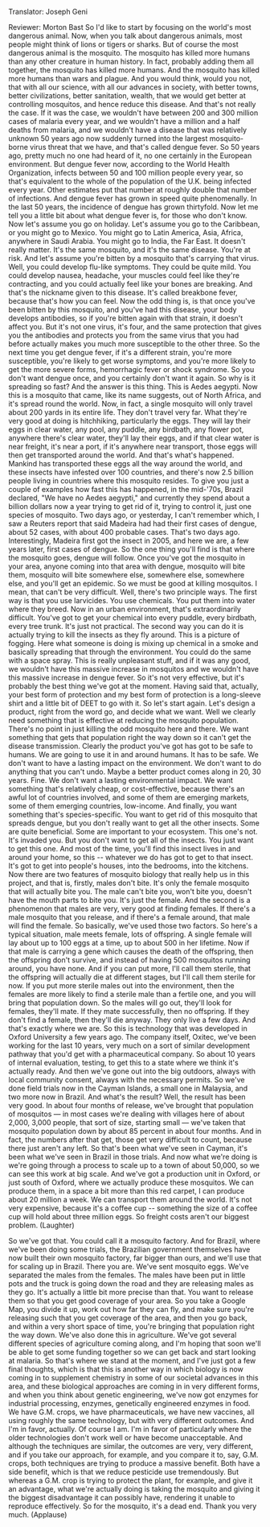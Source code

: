 

Translator: Joseph Geni

Reviewer: Morton Bast
So I&#39;d like to start by focusing on
the world&#39;s most dangerous animal.
Now, when you talk about dangerous animals,
most people might think of lions or tigers or sharks.
But of course the most dangerous animal
is the mosquito.
The mosquito has killed more humans
than any other creature in human history.
In fact, probably adding them all together,
the mosquito has killed more humans.
And the mosquito has killed more humans than wars
and plague.
And you would think, would you not,
that with all our science, with all our advances in society,
with better towns, better civilizations, better sanitation,
wealth, that we would get better at controlling mosquitos,
and hence reduce this disease.
And that&#39;s not really the case.
If it was the case, we wouldn&#39;t have
between 200 and 300 million cases of malaria every year,
and we wouldn&#39;t have
a million and a half deaths from malaria,
and we wouldn&#39;t have a disease
that was relatively unknown 50 years ago
now suddenly turned into
the largest mosquito-borne virus threat that we have,
and that&#39;s called dengue fever.
So 50 years ago, pretty much no one had heard of it,
no one certainly in the European environment.
But dengue fever now, according to the World Health Organization,
infects between 50 and 100 million people every year,
so that&#39;s equivalent to the whole of the population
of the U.K. being infected every year.
Other estimates put that number at roughly double
that number of infections.
And dengue fever has grown in speed quite phenomenally.
In the last 50 years, the incidence of dengue
has grown thirtyfold.
Now let me tell you a little bit about what dengue fever is,
for those who don&#39;t know.
Now let&#39;s assume you go on holiday.
Let&#39;s assume you go to the Caribbean,
or you might go to Mexico. You might go to Latin America,
Asia, Africa, anywhere in Saudi Arabia.
You might go to India, the Far East.
It doesn&#39;t really matter. It&#39;s the same mosquito,
and it&#39;s the same disease. You&#39;re at risk.
And let&#39;s assume you&#39;re bitten by a mosquito
that&#39;s carrying that virus.
Well, you could develop flu-like symptoms.
They could be quite mild.
You could develop nausea, headache,
your muscles could feel like they&#39;re contracting,
and you could actually feel like your bones are breaking.
And that&#39;s the nickname given to this disease.
It&#39;s called breakbone fever,
because that&#39;s how you can feel.
Now the odd thing is, is that once you&#39;ve been bitten
by this mosquito, and you&#39;ve had this disease,
your body develops antibodies,
so if you&#39;re bitten again with that strain,
it doesn&#39;t affect you.
But it&#39;s not one virus, it&#39;s four,
and the same protection that gives you the antibodies
and protects you from the same virus that you had before
actually makes you much more susceptible to the other three.
So the next time you get dengue fever,
if it&#39;s a different strain, you&#39;re more susceptible,
you&#39;re likely to get worse symptoms,
and you&#39;re more likely to get the more severe forms,
hemorrhagic fever or shock syndrome.
So you don&#39;t want dengue once,
and you certainly don&#39;t want it again.
So why is it spreading so fast?
And the answer is this thing.
This is Aedes aegypti.
Now this is a mosquito that came, like its name suggests,
out of North Africa, and it&#39;s spread round the world.
Now, in fact, a single mosquito will only travel
about 200 yards in its entire life. They don&#39;t travel very far.
What they&#39;re very good at doing is hitchhiking,
particularly the eggs.
They will lay their eggs in clear water, any pool, any puddle,
any birdbath, any flower pot,
anywhere there&#39;s clear water, they&#39;ll lay their eggs,
and if that clear water is near freight, it&#39;s near a port,
if it&#39;s anywhere near transport,
those eggs will then get transported around the world.
And that&#39;s what&#39;s happened. Mankind has transported
these eggs all the way around the world,
and these insects have infested over 100 countries,
and there&#39;s now 2.5 billion people living in countries
where this mosquito resides.
To give you just a couple of examples
how fast this has happened,
in the mid-&#39;70s, Brazil declared, &quot;We have no Aedes aegypti,&quot;
and currently they spend about a billion dollars now
a year trying to get rid of it, trying to control it,
just one species of mosquito.
Two days ago, or yesterday, I can&#39;t remember which,
I saw a Reuters report that said
Madeira had had their first cases of dengue,
about 52 cases, with about 400 probable cases.
That&#39;s two days ago.
Interestingly, Madeira first got the insect in 2005,
and here we are, a few years later,
first cases of dengue.
So the one thing you&#39;ll find is that where the mosquito goes,
dengue will follow.
Once you&#39;ve got the mosquito in your area,
anyone coming into that area with dengue,
mosquito will bite them, mosquito will bite somewhere else,
somewhere else, somewhere else,
and you&#39;ll get an epidemic.
So we must be good at killing mosquitos.
I mean, that can&#39;t be very difficult.
Well, there&#39;s two principle ways.
The first way is that you use larvicides.
You use chemicals. You put them into water where they breed.
Now in an urban environment, that&#39;s extraordinarily difficult.
You&#39;ve got to get your chemical into every puddle,
every birdbath, every tree trunk.
It&#39;s just not practical.
The second way you can do it
is actually trying to kill the insects as they fly around.
This is a picture of fogging.
Here what someone is doing
is mixing up chemical in a smoke
and basically spreading that through the environment.
You could do the same with a space spray.
This is really unpleasant stuff,
and if it was any good, we wouldn&#39;t have this massive increase
in mosquitos and we wouldn&#39;t have this massive increase in dengue fever.
So it&#39;s not very effective, but it&#39;s probably
the best thing we&#39;ve got at the moment.
Having said that, actually, your best form of protection
and my best form of protection is a long-sleeve shirt
and a little bit of DEET to go with it.
So let&#39;s start again. Let&#39;s design a product,
right from the word go, and decide what we want.
Well we clearly need something that is effective
at reducing the mosquito population.
There&#39;s no point in just killing the odd mosquito here and there.
We want something that gets that population right the way down
so it can&#39;t get the disease transmission.
Clearly the product you&#39;ve got has got to be safe to humans.
We are going to use it in and around humans.
It has to be safe.
We don&#39;t want to have a lasting impact on the environment.
We don&#39;t want to do anything that you can&#39;t undo.
Maybe a better product comes along in 20, 30 years.
Fine. We don&#39;t want a lasting environmental impact.
We want something that&#39;s relatively cheap, or cost-effective,
because there&#39;s an awful lot of countries involved,
and some of them are emerging markets,
some of them emerging countries, low-income.
And finally, you want something that&#39;s species-specific.
You want to get rid of this mosquito that spreads dengue,
but you don&#39;t really want to get all the other insects.
Some are quite beneficial. Some are important to your ecosystem.
This one&#39;s not. It&#39;s invaded you.
But you don&#39;t want to get all of the insects.
You just want to get this one.
And most of the time, you&#39;ll find this insect
lives in and around your home,
so this -- whatever we do has got to get to that insect.
It&#39;s got to get into people&#39;s houses, into the bedrooms,
into the kitchens.
Now there are two features of mosquito biology
that really help us in this project,
and that is, firstly, males don&#39;t bite.
It&#39;s only the female mosquito that will actually bite you.
The male can&#39;t bite you, won&#39;t bite you,
doesn&#39;t have the mouth parts to bite you.
It&#39;s just the female.
And the second is a phenomenon
that males are very, very good at finding females.
If there&#39;s a male mosquito that you release,
and if there&#39;s a female around, that male will find the female.
So basically, we&#39;ve used those two factors.
So here&#39;s a typical situation,
male meets female, lots of offspring.
A single female will lay about
up to 100 eggs at a time,
up to about 500 in her lifetime.
Now if that male is carrying a gene
which causes the death of the offspring,
then the offspring don&#39;t survive,
and instead of having 500 mosquitos running around,
you have none.
And if you can put more, I&#39;ll call them sterile,
that the offspring will actually die at different stages,
but I&#39;ll call them sterile for now.
If you put more sterile males out into the environment,
then the females are more likely to find a sterile male
than a fertile one, and you will bring that population down.
So the males will go out, they&#39;ll look for females,
they&#39;ll mate. If they mate successfully, then no offspring.
If they don&#39;t find a female, then they&#39;ll die anyway.
They only live a few days.
And that&#39;s exactly where we are.
So this is technology that was developed
in Oxford University a few years ago.
The company itself, Oxitec, we&#39;ve been working
for the last 10 years, very much on a sort of similar
development pathway that you&#39;d get with a pharmaceutical company.
So about 10 years of internal evaluation, testing,
to get this to a state where we think it&#39;s actually ready.
And then we&#39;ve gone out into the big outdoors,
always with local community consent,
always with the necessary permits.
So we&#39;ve done field trials now in the Cayman Islands,
a small one in Malaysia,
and two more now in Brazil.
And what&#39;s the result?
Well, the result has been very good.
In about four months of release,
we&#39;ve brought that population of mosquitos
— in most cases we&#39;re dealing with villages here
of about 2,000, 3,000 people, that sort of size,
starting small —
we&#39;ve taken that mosquito population down
by about 85 percent in about four months.
And in fact, the numbers after that get,
those get very difficult to count, because there just aren&#39;t any left.
So that&#39;s been what we&#39;ve seen in Cayman,
it&#39;s been what we&#39;ve seen in Brazil
in those trials.
And now what we&#39;re doing is we&#39;re going through a process
to scale up to a town of about 50,000,
so we can see this work at big scale.
And we&#39;ve got a production unit in Oxford,
or just south of Oxford, where we actually produce these mosquitos.
We can produce them,
in a space a bit more than this red carpet,
I can produce about 20 million a week.
We can transport them around the world.
It&#39;s not very expensive, because it&#39;s a coffee cup --
something the size of a coffee cup
will hold about three million eggs.
So freight costs aren&#39;t our biggest problem. 
(Laughter)

So we&#39;ve got that. You could call it a mosquito factory.
And for Brazil, where we&#39;ve been doing some trials,
the Brazilian government themselves have now built
their own mosquito factory, far bigger than ours,
and we&#39;ll use that for scaling up in Brazil.
There you are. We&#39;ve sent mosquito eggs.
We&#39;ve separated the males from the females.
The males have been put in little pots
and the truck is going down the road
and they are releasing males as they go.
It&#39;s actually a little bit more precise than that.
You want to release them so that
you get good coverage of your area.
So you take a Google Map, you divide it up,
work out how far they can fly,
and make sure you&#39;re releasing such that you get
coverage of the area, and then you go back,
and within a very short space of time,
you&#39;re bringing that population right the way down.
We&#39;ve also done this in agriculture.
We&#39;ve got several different species of agriculture coming along,
and I&#39;m hoping that soon
we&#39;ll be able to get some funding together so we can get back
and start looking at malaria.
So that&#39;s where we stand at the moment,
and I&#39;ve just got a few final thoughts,
which is that this is another way in which biology
is now coming in to supplement chemistry
in some of our societal advances in this area,
and these biological approaches are coming in
in very different forms,
and when you think about genetic engineering,
we&#39;ve now got enzymes for industrial processing,
enzymes, genetically engineered enzymes in food.
We have G.M. crops, we have pharmaceuticals,
we have new vaccines,
all using roughly the same technology, but with very different outcomes.
And I&#39;m in favor, actually. Of course I am.
I&#39;m in favor of particularly where the older technologies
don&#39;t work well or have become unacceptable.
And although the techniques are similar,
the outcomes are very, very different,
and if you take our approach, for example,
and you compare it to, say, G.M. crops,
both techniques are trying to produce a massive benefit.
Both have a side benefit,
which is that we reduce pesticide use tremendously.
But whereas a G.M. crop is trying to protect the plant,
for example, and give it an advantage,
what we&#39;re actually doing is taking the mosquito
and giving it the biggest disadvantage it can possibly have,
rendering it unable to reproduce effectively.
So for the mosquito, it&#39;s a dead end.
Thank you very much. 
(Applause)

